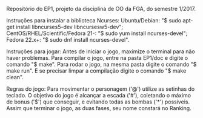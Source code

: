 Repositório do EP1, projeto da disciplina de OO da FGA, do semestre 1/2017.

Instruções para instalar a biblioteca Ncurses:
Ubuntu/Debian: "$ sudo apt-get install libncurses5-dev libncursesw5-dev";
CentOS/RHEL/Scientific/Fedora 21-: "$ sudo yum install ncurses-devel";
Fedora 22.x+: "$ sudo dnf install ncurses-devel".

Instruções para jogar:
Antes de iniciar o jogo, maximize o terminal para não haver problemas.
Para compilar o jogo, entre na pasta EP1/doc e digite o comando "$ make".
Para rodar o jogo, na mesma pasta digite o comando "$ make run".
E se precisar limpar a compilação digite o comando "$ make clean".

Regras do jogo:
Para movimentar o personagem ('@') utilize as setinhas do teclado. 
O objetivo do jogo é alcançar a escada ('#'), coletando o máximo 
de bonus ('$') que conseguir, e evitando todas as bombas ('*') possiveis. 
Assim que terminar o jogo, as duas fases, seu nome constará no Ranking.